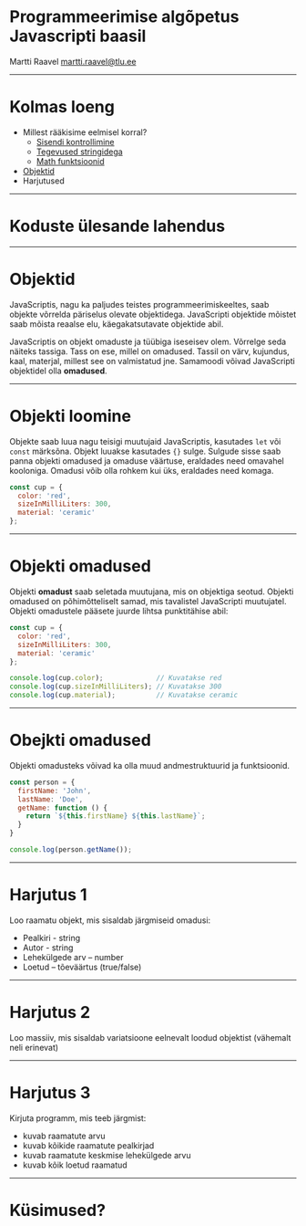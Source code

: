 # Programmeerimise algõpetus Javascripti baasil

Martti Raavel
martti.raavel@tlu.ee

---
# Kolmas loeng

- Millest rääkisime eelmisel korral?
    - [Sisendi kontrollimine](../../concepts/sisendiKontrollimine/about.md)
  - [Tegevused stringidega](../../concepts/string/about.md#stringi-meetodid)
  - [Math funktsioonid](../../concepts/mathMeetodid/about.md)
- [Objektid](../../concepts/objektid/about.md)
- Harjutused

---
# Koduste ülesande lahendus

---
# Objektid

JavaScriptis, nagu ka paljudes teistes programmeerimiskeeltes, saab objekte võrrelda päriselus olevate objektidega. JavaScripti objektide mõistet saab mõista reaalse elu, käegakatsutavate objektide abil.

JavaScriptis on objekt omaduste ja tüübiga iseseisev olem. Võrrelge seda näiteks tassiga. Tass on ese, millel on omadused. Tassil on värv, kujundus, kaal, materjal, millest see on valmistatud jne. Samamoodi võivad JavaScripti objektidel olla **omadused**.

---
# Objekti loomine

Objekte saab luua nagu teisigi muutujaid JavaScriptis, kasutades `let` või `const` märksõna. Objekt luuakse kasutades `{}` sulge. Sulgude sisse saab panna objekti omadused ja omaduse väärtuse, eraldades need omavahel kooloniga. Omadusi võib olla rohkem kui üks, eraldades need komaga.

```javascript
const cup = {
  color: 'red',
  sizeInMilliLiters: 300,
  material: 'ceramic' 
};
```

---
# Objekti omadused

Objekti **omadust** saab seletada muutujana, mis on objektiga seotud. Objekti omadused on põhimõtteliselt samad, mis tavalistel JavaScripti muutujatel. Objekti omadustele pääsete juurde lihtsa punktitähise abil:

```javascript
const cup = {
  color: 'red',
  sizeInMilliLiters: 300,
  material: 'ceramic' 
};

console.log(cup.color);             // Kuvatakse red
console.log(cup.sizeInMilliLiters); // Kuvatakse 300
console.log(cup.material);          // Kuvatakse ceramic
```

---
# Obejkti omadused

Objekti omadusteks võivad ka olla muud andmestruktuurid ja funktsioonid.

```javascript
const person = {
  firstName: 'John',
  lastName: 'Doe',
  getName: function () {
    return `${this.firstName} ${this.lastName}`;
  }
}

console.log(person.getName());
```

---

# Harjutus 1

Loo raamatu objekt, mis sisaldab järgmiseid omadusi:
- Pealkiri - string
- Autor - string
- Lehekülgede arv – number
- Loetud – tõeväärtus (true/false)

---
# Harjutus 2

Loo massiiv, mis sisaldab variatsioone eelnevalt loodud objektist (vähemalt neli erinevat)

---
# Harjutus 3

Kirjuta programm, mis teeb järgmist:
- kuvab raamatute arvu
- kuvab kõikide raamatute pealkirjad
- kuvab raamatute keskmise lehekülgede arvu
- kuvab kõik loetud raamatud

---
# Küsimused?